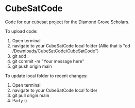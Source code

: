 # CubeSatCode
Code for our cubesat project for the Diamond Grove Scholars.

To upload code:
1) Open terminal
2) navigate to your CubeSatCode local folder (Allie that is "cd /Downloads/CubeSatCode/CubeSatCode")
3) git add .
4) git commit -m "Your message here"
5) git push origin main

To update local folder to recent changes:
1) Open terminal
2) navigate to your CubeSatCode local folder
3) git pull origin main
4) Party :)

